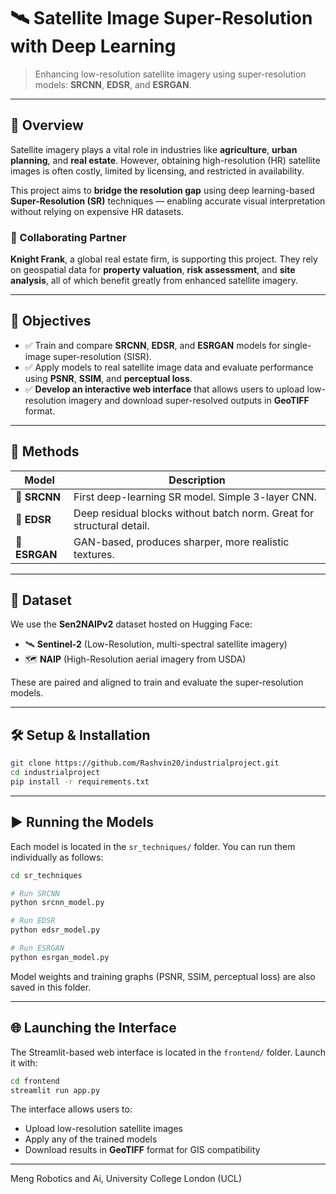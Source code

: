 # 🛰️ Satellite Image Super-Resolution with Deep Learning

> Enhancing low-resolution satellite imagery using  super-resolution models: **SRCNN**, **EDSR**, and **ESRGAN**.

---

## 📌 Overview

Satellite imagery plays a vital role in industries like **agriculture**, **urban planning**, and **real estate**. However, obtaining high-resolution (HR) satellite images is often costly, limited by licensing, and restricted in availability.

This project aims to **bridge the resolution gap** using deep learning-based **Super-Resolution (SR)** techniques — enabling accurate visual interpretation without relying on expensive HR datasets.

### 🚀 Collaborating Partner  
**Knight Frank**, a global real estate firm, is supporting this project. They rely on geospatial data for **property valuation**, **risk assessment**, and **site analysis**, all of which benefit greatly from enhanced satellite imagery.

---

## 🎯 Objectives

- ✅ Train and compare **SRCNN**, **EDSR**, and **ESRGAN** models for single-image super-resolution (SISR).
- ✅ Apply models to real satellite image data and evaluate performance using **PSNR**, **SSIM**, and **perceptual loss**.
- ✅ **Develop an interactive web interface** that allows users to upload low-resolution imagery and download super-resolved outputs in **GeoTIFF** format.

---

## 🧠 Methods

| Model   | Description |
|---------|-------------|
| 🔹 **SRCNN** | First deep-learning SR model. Simple 3-layer CNN. |
| 🔸 **EDSR**  | Deep residual blocks without batch norm. Great for structural detail. |
| 🔺 **ESRGAN** | GAN-based, produces sharper, more realistic textures. |

---

## 📂 Dataset

We use the **Sen2NAIPv2** dataset hosted on Hugging Face:

- 🛰️ **Sentinel-2** (Low-Resolution, multi-spectral satellite imagery)  
- 🗺️ **NAIP** (High-Resolution aerial imagery from USDA)

These are paired and aligned to train and evaluate the super-resolution models.

---

## 🛠️ Setup & Installation

```bash
git clone https://github.com/Rashvin20/industrialproject.git
cd industrialproject
pip install -r requirements.txt
```

---

## ▶️ Running the Models

Each model is located in the `sr_techniques/` folder. You can run them individually as follows:

```bash
cd sr_techniques

# Run SRCNN
python srcnn_model.py

# Run EDSR
python edsr_model.py

# Run ESRGAN
python esrgan_model.py
```

Model weights and training graphs (PSNR, SSIM, perceptual loss) are also saved in this folder.

---

## 🌐 Launching the Interface

The Streamlit-based web interface is located in the `frontend/` folder. Launch it with:

```bash
cd frontend
streamlit run app.py
```

The interface allows users to:
- Upload low-resolution satellite images
- Apply any of the trained models
- Download results in **GeoTIFF** format for GIS compatibility

---

Meng Robotics and Ai,
University College London (UCL)  

